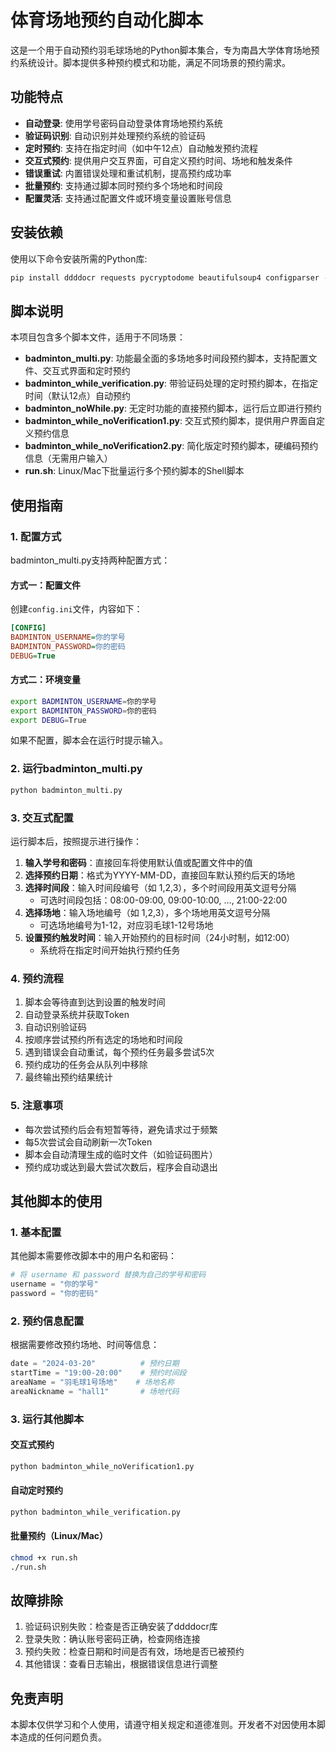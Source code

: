 # 体育场地预约自动化脚本

这是一个用于自动预约羽毛球场地的Python脚本集合，专为南昌大学体育场地预约系统设计。脚本提供多种预约模式和功能，满足不同场景的预约需求。

## 功能特点

- **自动登录**: 使用学号密码自动登录体育场地预约系统
- **验证码识别**: 自动识别并处理预约系统的验证码
- **定时预约**: 支持在指定时间（如中午12点）自动触发预约流程
- **交互式预约**: 提供用户交互界面，可自定义预约时间、场地和触发条件
- **错误重试**: 内置错误处理和重试机制，提高预约成功率
- **批量预约**: 支持通过脚本同时预约多个场地和时间段
- **配置灵活**: 支持通过配置文件或环境变量设置账号信息

## 安装依赖

使用以下命令安装所需的Python库:

```bash
pip install ddddocr requests pycryptodome beautifulsoup4 configparser -i https://pypi.tuna.tsinghua.edu.cn/simple
```

## 脚本说明

本项目包含多个脚本文件，适用于不同场景：

- **badminton_multi.py**: 功能最全面的多场地多时间段预约脚本，支持配置文件、交互式界面和定时预约
- **badminton_while_verification.py**: 带验证码处理的定时预约脚本，在指定时间（默认12点）自动预约
- **badminton_noWhile.py**: 无定时功能的直接预约脚本，运行后立即进行预约
- **badminton_while_noVerification1.py**: 交互式预约脚本，提供用户界面自定义预约信息
- **badminton_while_noVerification2.py**: 简化版定时预约脚本，硬编码预约信息（无需用户输入）
- **run.sh**: Linux/Mac下批量运行多个预约脚本的Shell脚本

## 使用指南

### 1. 配置方式

badminton_multi.py支持两种配置方式：

#### 方式一：配置文件
创建`config.ini`文件，内容如下：
```ini
[CONFIG]
BADMINTON_USERNAME=你的学号
BADMINTON_PASSWORD=你的密码
DEBUG=True
```

#### 方式二：环境变量
```bash
export BADMINTON_USERNAME=你的学号
export BADMINTON_PASSWORD=你的密码
export DEBUG=True
```

如果不配置，脚本会在运行时提示输入。

### 2. 运行badminton_multi.py

```bash
python badminton_multi.py
```

### 3. 交互式配置

运行脚本后，按照提示进行操作：

1. **输入学号和密码**：直接回车将使用默认值或配置文件中的值
2. **选择预约日期**：格式为YYYY-MM-DD，直接回车默认预约后天的场地
3. **选择时间段**：输入时间段编号（如 1,2,3），多个时间段用英文逗号分隔
   - 可选时间段包括：08:00-09:00, 09:00-10:00, ..., 21:00-22:00
4. **选择场地**：输入场地编号（如 1,2,3），多个场地用英文逗号分隔
   - 可选场地编号为1-12，对应羽毛球1-12号场地
5. **设置预约触发时间**：输入开始预约的目标时间（24小时制，如12:00）
   - 系统将在指定时间开始执行预约任务

### 4. 预约流程

1. 脚本会等待直到达到设置的触发时间
2. 自动登录系统并获取Token
3. 自动识别验证码
4. 按顺序尝试预约所有选定的场地和时间段
5. 遇到错误会自动重试，每个预约任务最多尝试5次
6. 预约成功的任务会从队列中移除
7. 最终输出预约结果统计

### 5. 注意事项

- 每次尝试预约后会有短暂等待，避免请求过于频繁
- 每5次尝试会自动刷新一次Token
- 脚本会自动清理生成的临时文件（如验证码图片）
- 预约成功或达到最大尝试次数后，程序会自动退出

## 其他脚本的使用

### 1. 基本配置

其他脚本需要修改脚本中的用户名和密码：

```python
# 将 username 和 password 替换为自己的学号和密码
username = "你的学号"
password = "你的密码"
```

### 2. 预约信息配置

根据需要修改预约场地、时间等信息：

```python
date = "2024-03-20"          # 预约日期
startTime = "19:00-20:00"    # 预约时间段
areaName = "羽毛球1号场地"    # 场地名称
areaNickname = "hall1"       # 场地代码
```

### 3. 运行其他脚本

#### 交互式预约
```bash
python badminton_while_noVerification1.py
```

#### 自动定时预约
```bash
python badminton_while_verification.py
```

#### 批量预约（Linux/Mac）
```bash
chmod +x run.sh
./run.sh
```

## 故障排除

1. 验证码识别失败：检查是否正确安装了ddddocr库
2. 登录失败：确认账号密码正确，检查网络连接
3. 预约失败：检查日期和时间是否有效，场地是否已被预约
4. 其他错误：查看日志输出，根据错误信息进行调整

## 免责声明

本脚本仅供学习和个人使用，请遵守相关规定和道德准则。开发者不对因使用本脚本造成的任何问题负责。
